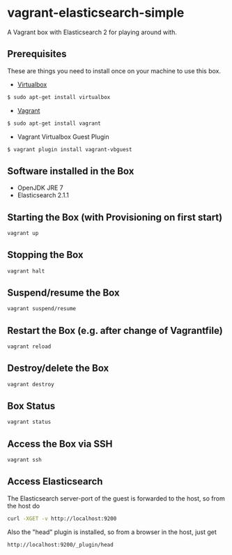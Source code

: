 # vagrant-elasticsearch-simple
A Vagrant box with Elasticsearch 2 for playing around with.

## Prerequisites
These are things you need to install once on your machine to use this box.

* [Virtualbox](https://www.virtualbox.org/)
```bash
$ sudo apt-get install virtualbox
```
* [Vagrant](http://www.vagrantup.com/)
```bash
$ sudo apt-get install vagrant
```
* Vagrant Virtualbox Guest Plugin
```bash
$ vagrant plugin install vagrant-vbguest
```

## Software installed in the Box
* OpenJDK JRE 7
* Elasticsearch 2.1.1

## Starting the Box (with Provisioning on first start)
```bash
vagrant up
```

## Stopping the Box
```bash
vagrant halt
```

## Suspend/resume the Box
```bash
vagrant suspend/resume
```

## Restart the Box (e.g. after change of Vagrantfile)
```bash
vagrant reload
```

## Destroy/delete the Box
```bash
vagrant destroy
```

## Box Status
```bash
vagrant status
```

## Access the Box via SSH
```bash
vagrant ssh
```

## Access Elasticsearch
The Elasticsearch server-port of the guest is forwarded to the host, so from the host do
```bash
curl -XGET -v http://localhost:9200
```
Also the "head" plugin is installed, so from a browser in the host, just get
```
http://localhost:9200/_plugin/head
```
